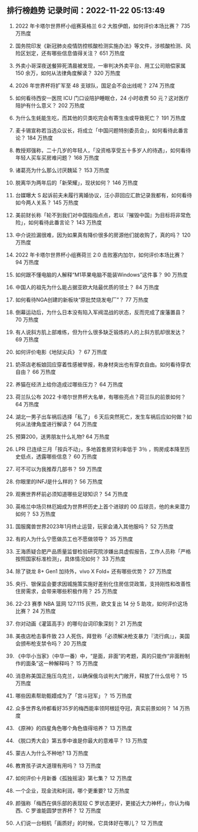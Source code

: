 
## 排行榜趋势 记录时间：2022-11-22 05:13:49
  
  1. 2022 年卡塔尔世界杯小组赛英格兰 6:2 大胜伊朗，如何评价本场比赛？ 735 万热度
    
  2. 国务院印发《新冠肺炎疫情防控核酸检测实施办法》等文件，涉核酸检测、风险区划定，还有哪些信息值得关注？ 651 万热度
    
  3. 外卖小哥深夜送餐猝死清晨被发现，一审判决外卖平台、用工公司赔偿家属 150 余万，如何从法律角度解读？ 320 万热度
    
  4. 2026 年世界杯将扩军至 48 支球队，国足会不会出线呢？ 274 万热度
    
  5. 如何看待西安一医院 ICU 门口设陪护睡眠仓，24 小时收费 50 元？这对医疗陪护有什么意义？ 202 万热度
    
  6. 为什么生蚝能生吃，而其他的贝类吃完会有寄生虫或导致死亡？ 191 万热度
    
  7. 麦卡锡宣称若当选众议长，将成立「中国问题特别委员会」，如何看待此番言论？ 184 万热度
    
  8. 教授郑强称，二十几岁的年轻人，「没资格享受五十多岁人的待遇」，如何看待年轻人买车买房难问题？ 168 万热度
    
  9. 诸葛亮为什么那么讨厌魏延？ 153 万热度
    
  10. 脱离华为两年后的「新荣耀」，现状如何？ 146 万热度
    
  11. 台媒曝大 S 起诉前夫未履行离婚协议，汪小菲回应汇款记录我都有，如何看待如今两人关系？ 145 万热度
    
  12. 美前财长称「轮不到我们对中国指指点点，若以『摧毁中国』为目标将非常危险」，如何看待此番言论？ 143 万热度
    
  13. 中介说捡漏很难，因为如果真有降价很多的房源他们就收购了，真的吗？ 120 万热度
    
  14. 2022 年卡塔尔世界杯小组赛荷兰 2:0 击败塞内加尔，如何评价本场比赛？ 94 万热度
    
  15. 如何跟不懂电脑的人解释“M1苹果电脑不能装Windows”这件事？ 90 万热度
    
  16. 中国人的祖先为什么能占据亚欧大陆最优质的领土？ 84 万热度
    
  17. 如何看待NGA创建的新板块“原批焚烧发电厂”？ 77 万热度
    
  18. 倒幕运动后，为什么日本没有陷入军阀混战的状态，反而完成了废藩置县？ 70 万热度
    
  19. 有人说斜方肌上部难练，但为什么很多缺乏锻炼的人的上斜方肌却很发达？ 69 万热度
    
  20. 如何评价电影《地狱尖兵》？ 67 万热度
    
  21. 奶茶店老板娘回应穿着性感被举报，称身材突出也有穿衣自由。如何看待穿衣自由？ 66 万热度
    
  22. 养猫在经济上给你造成过哪些压力？ 64 万热度
    
  23. 荷兰队公布 2022 卡塔尔世界杯大名单，有哪些亮点？荷兰队的前景如何？ 64 万热度
    
  24. 湖北一男子出车祸后选择「私了」 6 天后突然死亡，发生车祸后应如何做？如何从法律角度进行解读？ 64 万热度
    
  25. 预算200，送男朋友什么礼物? 64 万热度
    
  26. LPR 已连续三月「按兵不动」，多地首套房贷利率低于 3％ ，购房成本降至历史低点，透露哪些信息？ 60 万热度
    
  27. 可不可以为我推荐几部书？ 59 万热度
    
  28. 你眼里的INFJ是什么样的？ 56 万热度
    
  29. 观赛世界杯前必须知道哪些足球知识？ 54 万热度
    
  30. 英格兰中场贝林厄姆成为世界杯历史上首个进球的 00 后球员，他的未来潜力如何？ 53 万热度
    
  31. 国服魔兽世界2023年1月终止运营，玩家会涌入其他服吗？ 52 万热度
    
  32. 有的人为什么宁愿做员工也不愿做领导？ 35 万热度
    
  33. 王海质疑合肥产品质量监督检验研究院涉嫌出具虚假报告，工作人员称「严格按照国家标准检测」，具体情况如何？ 33 万热度
    
  34. 除了骁龙 8+ Gen1 加持外，vivo X Fold+ 还有哪些优势？ 27 万热度
    
  35. 央行、银保监会要求因城施策实施好差别化住房信贷政策，支持刚性和改善性住房需求，会带来哪些积极作用？ 25 万热度
    
  36. 22-23 赛季 NBA 篮网 127:115 灰熊，欧文复出 14 分 5 助攻，如何评价这场比赛？ 24 万热度
    
  37. 你对动画《灌篮高手》的哪句台词印象深刻？ 21 万热度
    
  38. 美夜店枪击事件致 23 人死伤，拜登称「必须解决枪支暴力『流行病』」，美国会颁布枪支禁令吗？ 20 万热度
    
  39. 《中华小当家》（中华一番）中，“是面，非面”的考题，真的只能作“非面粉制作的面条”这一种解释吗？ 15 万热度
    
  40. 消息称美国正施压乌克兰，以确保俄乌谈判大门敞开，释放了什么信号？ 15 万热度
    
  41. 哪些因素帮助甄嬛成为了「宫斗冠军」？ 15 万热度
    
  42. 众多世界名帅都看好35岁的梅西能率领阿根廷夺冠，真实前景如何？ 14 万热度
    
  43. 《原神》的四星角色哪个角色值得培养？ 13 万热度
    
  44. 《脱口秀大会》第五季中谁是你最大的意难平？ 13 万热度
    
  45. 蒙古人为什么不种地? 13 万热度
    
  46. 教育孩子讲大道理有用吗？ 13 万热度
    
  47. 如何评价十月新番《孤独摇滚》第七集？ 12 万热度
    
  48. 一个企业，现金流和利润，哪个更重要? 12 万热度
    
  49. 颜强称「梅西在俱乐部的表现较 C 罗状态更好，更接近大力神杯」，你认为梅西、C 罗谁能圆梦世界杯？ 12 万热度
    
  50. 人们说一台相机「画质好」的时候，它具体好在哪儿？ 12 万热度
    